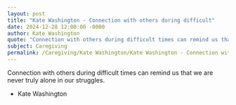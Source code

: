 ```yaml
---
layout: post
title: "Kate Washington - Connection with others during difficult"
date: 2024-12-28 12:00:00 -0000
author: Kate Washington
quote: "Connection with others during difficult times can remind us that we are never truly alone in our struggles."
subject: Caregiving
permalink: /Caregiving/Kate Washington/Kate Washington - Connection with others during difficult
---
```


Connection with others during difficult times can remind us that we are never truly alone in our struggles.

- Kate Washington
